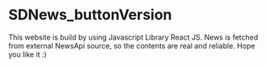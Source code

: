 # SDNews_buttonVersion

This website is build by using Javascript Library React JS. News is fetched from external NewsApi source, so the contents are real and reliable. 
Hope you like it :) 
